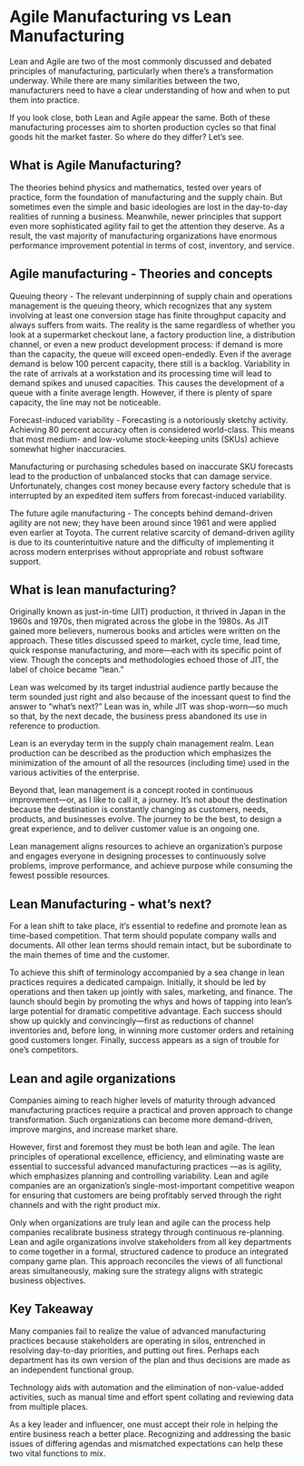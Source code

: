 # Agile Manufacturing vs Lean Manufacturing

Lean and Agile are two of the most commonly discussed and debated principles of manufacturing, particularly when there’s a transformation underway. While there are many similarities between the two, manufacturers need to have a clear understanding of how and when to put them into practice.

If you look close, both Lean and Agile appear the same. Both of these manufacturing processes aim to shorten production cycles so that final goods hit the market faster. So where do they differ? Let’s see.

## What is Agile Manufacturing?

The theories behind physics and mathematics, tested over years of practice, form the foundation of manufacturing and the supply chain. But sometimes even the simple and basic ideologies are lost in the day-to-day realities of running a business. Meanwhile, newer principles that support even more sophisticated agility fail to get the attention they deserve. As a result, the vast majority of manufacturing organizations have enormous performance improvement potential in terms of cost, inventory, and service.

## Agile manufacturing - Theories and concepts

Queuing theory -
The relevant underpinning of supply chain and operations management is the queuing theory, which recognizes that any system involving at least one conversion stage has finite throughput capacity and always suffers from waits. The reality is the same regardless of whether you look at a supermarket checkout lane, a factory production line, a distribution channel, or even a new product development process: if demand is more than the capacity, the queue will exceed open-endedly. Even if the average demand is below 100 percent capacity, there still is a backlog. Variability in the rate of arrivals at a workstation and its processing time will lead to demand spikes and unused capacities. This causes the development of a queue with a finite average length. However, if there is plenty of spare capacity, the line may not be noticeable.

Forecast-induced variability -
Forecasting is a notoriously sketchy activity. Achieving 80 percent accuracy often is considered world-class. This means that most medium- and low-volume stock-keeping units (SKUs) achieve somewhat higher inaccuracies.

Manufacturing or purchasing schedules based on inaccurate SKU forecasts lead to the production of unbalanced stocks that can damage service. Unfortunately, changes cost money because every factory schedule that is interrupted by an expedited item suffers from forecast-induced variability.

The future agile manufacturing -
The concepts behind demand-driven agility are not new; they have been around since 1961 and were applied even earlier at Toyota. The current relative scarcity of demand-driven agility is due to its counterintuitive nature and the difficulty of implementing it across modern enterprises without appropriate and robust software support.

## What is lean manufacturing?

Originally known as just-in-time (JIT) production, it thrived in Japan in the 1960s and 1970s, then migrated across the globe in the 1980s. As JIT gained more believers, numerous books and articles were written on the approach. These titles discussed speed to market, cycle time, lead time, quick response manufacturing, and more—each with its specific point of view. Though the concepts and methodologies echoed those of JIT, the label of choice became “lean.”

Lean was welcomed by its target industrial audience partly because the term sounded just right and also because of the incessant quest to find the answer to “what’s next?” Lean was in, while JIT was shop-worn—so much so that, by the next decade, the business press abandoned its use in reference to production.

Lean is an everyday term in the supply chain management realm. Lean production can be described as the production which emphasizes the minimization of the amount of all the resources (including time) used in the various activities of the enterprise.

Beyond that, lean management is a concept rooted in continuous improvement—or, as I like to call it, a journey. It’s not about the destination because the destination is constantly changing as customers, needs, products, and businesses evolve. The journey to be the best, to design a great experience, and to deliver customer value is an ongoing one.

Lean management aligns resources to achieve an organization’s purpose and engages everyone in designing processes to continuously solve problems, improve performance, and achieve purpose while consuming the fewest possible resources.

## Lean Manufacturing - what’s next?

For a lean shift to take place, it’s essential to redefine and promote lean as time-based competition. That term should populate company walls and documents. All other lean terms should remain intact, but be subordinate to the main themes of time and the customer.

To achieve this shift of terminology accompanied by a sea change in lean practices requires a dedicated campaign. Initially, it should be led by operations and then taken up jointly with sales, marketing, and finance. The launch should begin by promoting the whys and hows of tapping into lean’s large potential for dramatic competitive advantage. Each success should show up quickly and convincingly—first as reductions of channel inventories and, before long, in winning more customer orders and retaining good customers longer. Finally, success appears as a sign of trouble for one’s competitors.

## Lean and agile organizations

Companies aiming to reach higher levels of maturity through advanced manufacturing practices require a practical and proven approach to change transformation. Such organizations can become more demand-driven, improve margins, and increase market share.

However, first and foremost they must be both lean and agile. The lean principles of operational excellence, efficiency, and eliminating waste are essential to successful advanced manufacturing practices —as is agility, which emphasizes planning and controlling variability. Lean and agile companies are an organization’s single-most-important competitive weapon for ensuring that customers are being profitably served through the right channels and with the right product mix.

Only when organizations are truly lean and agile can the process help companies recalibrate business strategy through continuous re-planning. Lean and agile organizations involve stakeholders from all key departments to come together in a formal, structured cadence to produce an integrated company game plan. This approach reconciles the views of all functional areas simultaneously, making sure the strategy aligns with strategic business objectives.

## Key Takeaway

Many companies fail to realize the value of advanced manufacturing practices because stakeholders are operating in silos, entrenched in resolving day-to-day priorities, and putting out fires. Perhaps each department has its own version of the plan and thus decisions are made as an independent functional group.

Technology aids with automation and the elimination of non-value-added activities, such as manual time and effort spent collating and reviewing data from multiple places.

As a key leader and influencer, one must accept their role in helping the entire business reach a better place. Recognizing and addressing the basic issues of differing agendas and mismatched expectations can help these two vital functions to mix.
